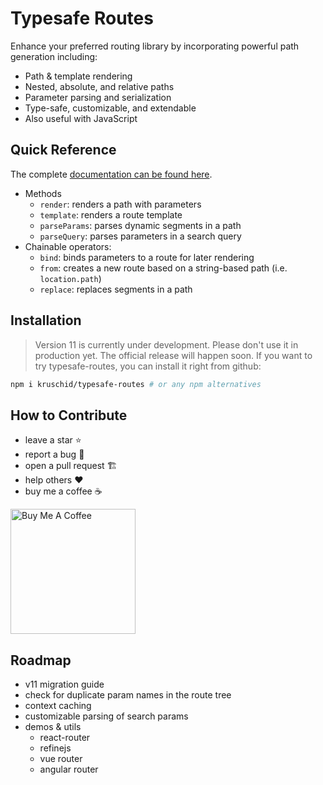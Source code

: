 # Typesafe Routes

Enhance your preferred routing library by incorporating powerful path generation including:

- Path & template rendering
- Nested, absolute, and relative paths
- Parameter parsing and serialization
- Type-safe, customizable, and extendable
- Also useful with JavaScript

## Quick Reference

The complete [documentation can be found here](https://kruschid.github.io/typesafe-routes).

- Methods
  - `render`: renders a path with parameters
  - `template`: renders a route template
  - `parseParams`: parses dynamic segments in a path
  - `parseQuery`: parses parameters in a search query
- Chainable operators:
  - `bind`: binds parameters to a route for later rendering
  - `from`: creates a new route based on a string-based path (i.e. `location.path`)
  - `replace`: replaces segments in a path
  
## Installation

> Version 11 is currently under development. Please don't use it in production yet. The official release will happen soon. If you want to try typesafe-routes, you can install it right from github:

``` sh
npm i kruschid/typesafe-routes # or any npm alternatives
```

## How to Contribute

- leave a star ⭐
- report a bug 🐞
- open a pull request 🏗️
- help others ❤️
- buy me a coffee ☕
  
<a href="https://www.buymeacoffee.com/kruschid" target="_blank"><img width="200px" src="https://cdn.buymeacoffee.com/buttons/v2/default-orange.png" alt="Buy Me A Coffee" ></a>

## Roadmap

- v11 migration guide
- check for duplicate param names in the route tree
- context caching
- customizable parsing of search params 
- demos & utils
  - react-router
  - refinejs
  - vue router
  - angular router
